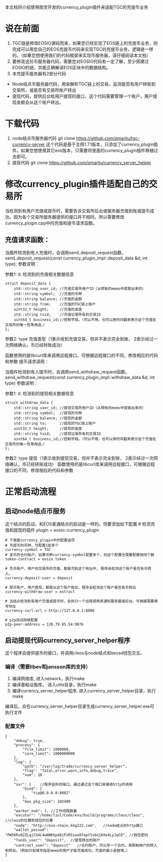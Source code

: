 
本文档将介绍使用图灵开发的currency_plugin插件来适配TGC的充提币业务

# 说在前面
1. TGC链是修改EOSIO源码而来，如果您已经实现了EOS链上的充提币业务，则完成可以用您自己的EOS充提币代码来实现TGC的充提币业务，逻辑是一样的。（如果您想使用我们的代码框架来实现币服务器，请仔细阅读本文档）
2. 要修改这份币服务器代码，需要您对EOSIO代码有一定了解，至少搭建过EOSIO的链，并能正确解读EOS区块中的数据结构。
3. 本充提币服务器有2部分代码
+ Node结点币服务器代码，用来解析TGC链上的交易，监测是否有用户转账到交易所，或是否有交易所账户转出
+ 提现代码，提供后台给用户提现的接口，这个代码需要管理一个账户，用户提现金额会从这个账户转出。

# 下载代码
1. node结点币服务器代码
    git clone https://github.com/qmarliu/tgc-currency-server
    这个代码是基于主网1.7.1版本，只添加了currency_plugin插件。如果您想使用其它eos版本，只需要将里面的currency_plugin插件移植过去即可。
2. 提现代码
    git clone https://github.com/qmarliu/currency_server_helper

# 修改currency_plugin插件适配自己的交易所
当检测到有用户充值或提币时，需要告诉交易所后台或服务器充值到账或提币成功。因为各个交易所服务器提供的接口并不相同，所以需要修改currency_plugin.cpp中的充值和提币请求函数。

## 充值请求函数：
当插件检测到有人充值时，会调用send_deposit_request函数。
send_deposit_request(const currency_plugin_impl::deposit_data &d, int type);
参数说明：

参数1: d. 检测到的充值相关数据信息
```
struct deposit_data {
    std::string user_id; //充值交易所用户ID（从转账的memo中提取出来的）
    std::string symbol;  //充值的币种
    std::string balance; //充值的金额
    std::string from;    //充值的TGC链上账户
    uint32_t height;     //充值的高度
    std::string txid;    //充值记录所有的交易ID
    uint64_t business_id;//控制字段。（可以不用，也可以用时间戳来表示这个充值在交易所的唯一性等用途。）
};
```

参数2: type 充值类型（1表示收到充值交易，但并不表示完全到账， 2表示经过一次网络确认，币已经转账成功）

函数使用的是libcurl库来调用远程接口，可根据远程接口的不同，修改相应的代码和参数
提币请求调用：

当插件检测到有人提币时，会调用send_withdraw_request函数。
send_withdraw_request(const currency_plugin_impl::withdraw_data &d, int type)
参数说明：

参数1: d. 检测到的提现相关数据信息
```
struct withdraw_data {
    std::string user_id; //提现交易所用户ID（从转账的memo中提取出来的）
    std::string symbol;  //提现的币种
    std::string balance; //提现的金额
    std::string to;      //提现的TGC链上账户
    uint32_t height;     //提现的高度
    std::string txid;    //提现记录所有的交易ID
    uint64_t business_id;//控制字段。（可以不用，也可以用时间戳来表示这个充值在交易所的唯一性等用途。）
};
```

参数2: type 提现（1表示收到提现交易，但并不表示完全到账， 2表示经过一次网络确认，币已经转账成功）
函数使用的是libcurl库来调用远程接口，可根据远程接口的不同，修改相应的代码和参数

# 正常启动流程
## 启动node结点币服务
这个结点的启动，和EOS普通结点的启动是一样的。但要添加如下配置
    # 检测充值和提现的插件
    plugin = eosio::currency_plugin

    # 下面是currency_plugin中的配置选项
    # 充提币的币种，可配置1到多个
    currency-symbol = TGC
    # 发币的合约账户，如果币种currency-symbol配置多个，则这个配置也需要配置相同个数
    token-contract = evsio.token

    # 充币账户，用户向交易所的充值，都是充到这个地址中, 程序会检测这个账户是否有币转入。
    currency-deposit-user = deposit

    # 提币账户，用户提现，都是从这个账户取出，程序会检测这个账户是否有币转出
    currency-withdraw-user = extract

    # 当结点检测到有用户充值或提币时，会执行一个远程调用来通知服务器或后台。可根据需要填写地址
    currency-curl-url = http://127.0.0.1:8080

    # p2p测试网络配置
    p2p-peer-address = 120.79.85.54:9876

## 启动提现代码currency_server_helper程序
这个程序会提供提币的接口，并调用cleos与node结点和keosd钱包交互。
### 编译（需要libev和jansson库的支持）
1. 编译网络库, 进入network，执行make 
2. 编译基础设施库， 进入utils目录，执行make
3. 编译currency_server_helper程序, 进入currency_server_helper目录，执行make

编译后，会在currency_server_helper目录生成currency_server_helper.exe可执行文件
### 配置文件
```
{
    "debug": true,
    "process": {
        "file_limit": 1000000,
        "core_limit": 1000000000
    },
    "log": {
        "path": "/var/log/trade/currency_server_helper",
        "flag": "fatal,error,warn,info,debug,trace",
        "num": 10
    },
    "svr": {    //程序监听的端口，通过通过这个端口来接收http的调用
        "bind": [
            "tcp@0.0.0.0:8082"
        ],
        "max_pkg_size": 102400
    },
    "worker_num": 1, //工作线程数量
    "excutor": "/home/liul/Code/evs/build/programs/cleos/cleos", //cleos的位置和钱包的位置
    "node": "http://evo-chain.kkg222.com",   //node结点的http接口
    "wallet_passwd": "PW5KRu92ZLqjCG4L4wNNKkp48jPzRSiwo8fepYts6njKXo4LyJqC8", //钱包密码
    "funds_user": "deposit",  //提现转出的账户
    "contract_user": "deposit"   //合约账户，可以写一个合约，来限制用户的转入和转出。（例如只有填写指定memo的用户才能充值成功，充值的最小金额等。）
}
```
